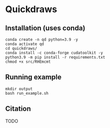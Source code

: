 # Quickdraws #

## Installation (uses conda) ##
```
conda create -n qd python=3.9 -y
conda activate qd
cd quickdraws/
conda install -c conda-forge cudatoolkit -y
python3.9 -m pip install -r requirements.txt 
chmod +x src/RHEmcmt 
```

## Running example ##
```
mkdir output
bash run_example.sh
```

## Citation ##
TODO
